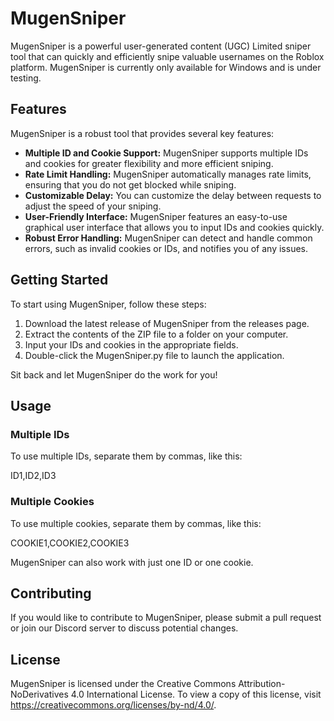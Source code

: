 # MugenSniper

MugenSniper is a powerful user-generated content (UGC) Limited sniper tool that can quickly and efficiently snipe valuable usernames on the Roblox platform. MugenSniper is currently only available for Windows and is under testing.

## Features

MugenSniper is a robust tool that provides several key features:

- **Multiple ID and Cookie Support:** MugenSniper supports multiple IDs and cookies for greater flexibility and more efficient sniping.
- **Rate Limit Handling:** MugenSniper automatically manages rate limits, ensuring that you do not get blocked while sniping.
- **Customizable Delay:** You can customize the delay between requests to adjust the speed of your sniping.
- **User-Friendly Interface:** MugenSniper features an easy-to-use graphical user interface that allows you to input IDs and cookies quickly.
- **Robust Error Handling:** MugenSniper can detect and handle common errors, such as invalid cookies or IDs, and notifies you of any issues.

## Getting Started

To start using MugenSniper, follow these steps:

1. Download the latest release of MugenSniper from the releases page.
2. Extract the contents of the ZIP file to a folder on your computer.
3. Input your IDs and cookies in the appropriate fields.
4. Double-click the MugenSniper.py file to launch the application.

Sit back and let MugenSniper do the work for you!

## Usage

### Multiple IDs

To use multiple IDs, separate them by commas, like this:

ID1,ID2,ID3


### Multiple Cookies

To use multiple cookies, separate them by commas, like this:

COOKIE1,COOKIE2,COOKIE3


MugenSniper can also work with just one ID or one cookie.

## Contributing

If you would like to contribute to MugenSniper, please submit a pull request or join our Discord server to discuss potential changes.

## License

MugenSniper is licensed under the Creative Commons Attribution-NoDerivatives 4.0 International License. To view a copy of this license, visit https://creativecommons.org/licenses/by-nd/4.0/.